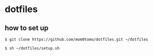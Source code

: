 # dotfiles

## how to set up

```
$ git clone https://github.com/mom0tomo/dotfiles.git ~/dotfiles

$ sh ~/dotfiles/setup.sh
```
